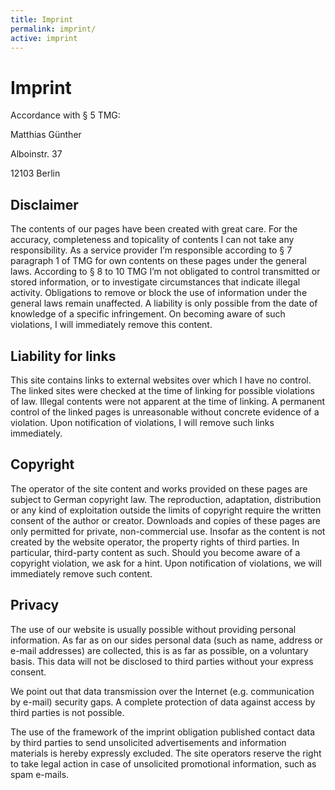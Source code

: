 ```yaml
---
title: Imprint
permalink: imprint/
active: imprint
---
```


<h1>Imprint</h1>

<p> Accordance with § 5 TMG: </p>

<p> Matthias Günther </p>

<p> Alboinstr. 37</p>

<p> 12103 Berlin </p>


<h2> Disclaimer </h2>

The contents of our pages have been created with great care. For the accuracy, completeness and
topicality of contents I can not take any responsibility. As a service provider I’m responsible
according to § 7 paragraph 1 of TMG for own contents on these pages under the general laws.
According to § 8 to 10 TMG I’m not obligated to control transmitted or stored information, or to
investigate circumstances that indicate illegal activity. Obligations to remove or block the use of
information under the general laws remain unaffected. A liability is only possible from the date of
knowledge of a specific infringement. On becoming aware of such violations, I will immediately
remove this content.


<h2> Liability for links </h2>

This site contains links to external websites over which I have no control. The linked sites were
checked at the time of linking for possible violations of law. Illegal contents were not apparent at
the time of linking. A permanent control of the linked pages is unreasonable without concrete
evidence of a violation. Upon notification of violations, I will remove such links immediately.


<h2> Copyright </h2>

The operator of the site content and works provided on these pages are subject to German copyright
law. The reproduction, adaptation, distribution or any kind of exploitation outside the limits of
copyright require the written consent of the author or creator. Downloads and copies of these pages
are only permitted for private, non-commercial use. Insofar as the content is not created by the
website operator, the property rights of third parties. In particular, third-party content as such.
Should you become aware of a copyright violation, we ask for a hint. Upon notification of
violations, we will immediately remove such content.


<h2> Privacy </h2>

<p>
The use of our website is usually possible without providing personal information. As far as on our
sides personal data (such as name, address or e-mail addresses) are collected, this is as far as
possible, on a voluntary basis. This data will not be disclosed to third parties without your
express consent.
</p>

<p>
We point out that data transmission over the Internet (e.g. communication by e-mail) security gaps. A
complete protection of data against access by third parties is not possible.
</p>

<p>
The use of the framework of the imprint obligation published contact data by third parties to send
unsolicited advertisements and information materials is hereby expressly excluded. The site
operators reserve the right to take legal action in case of unsolicited promotional information,
such as spam e-mails.
</p>
